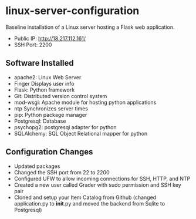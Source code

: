 # linux-server-configuration
Baseline installation of a Linux server hosting a Flask web application.
* Public IP: http://18.217.112.161/
* SSH Port: 2200

## Software Installed
* apache2: Linux Web Server
* Finger Displays user info
* Flask: Python framework
* Git: Distributed version control system
* mod-wsgi: Apache module for hosting python applications
* ntp Synchronizes server times
* pip: Python package manager
* Postgresql: Database
* psychopg2: postgresql adapter for python
* SQLAlchemy: SQL Object Relational mapper for python

## Configuration Changes
* Updated packages
* Changed the SSH port from 22 to 2200
* Configured UFW to allow incoming connections for SSH, HTTP, and NTP
* Created a new user called Grader with sudo permission and SSH key pair
* Cloned and setup your Item Catalog from Github (changed application.py to __init__.py and moved the backend from Sqlite to Postgresql)
